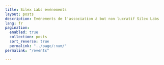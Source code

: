 ```yaml
---
title: Silex Labs événements
layout: posts
description: Evènements de l'association à but non lucratif Silex Labs
lang: fr
pagination:
  enabled: true
  collection: posts
  sort_reverse: true
  permalink: "../page/:num/"
permalink: "/events"

---
```


